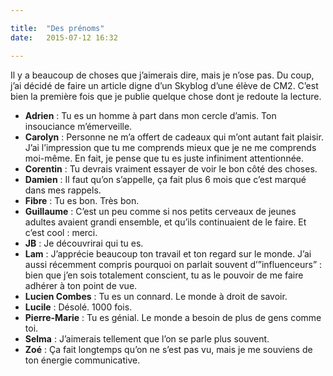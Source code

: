 ```yaml
---

title:  "Des prénoms"
date:   2015-07-12 16:32

---
```


Il y a beaucoup de choses que j’aimerais dire, mais je n’ose pas. Du coup, j’ai décidé de faire un article digne d’un Skyblog d’une élève de CM2. C’est bien la première fois que je publie quelque chose dont je redoute la lecture.

* **Adrien** : Tu es un homme à part dans mon cercle d’amis. Ton insouciance m’émerveille.
* **Carolyn** : Personne ne m’a offert de cadeaux qui m’ont autant fait plaisir. J’ai l’impression que tu me comprends mieux que je ne me comprends moi-même. En fait, je pense que tu es juste infiniment attentionnée.
* **Corentin** : Tu devrais vraiment essayer de voir le bon côté des choses.
* **Damien** : Il faut qu’on s’appelle, ça fait plus 6 mois que c’est marqué dans mes rappels.
* **Fibre** : Tu es bon. Très bon.
* **Guillaume** : C’est un peu comme si nos petits cerveaux de jeunes adultes avaient grandi ensemble, et qu’ils continuaient de le faire. Et c’est cool : merci.
* **JB** : Je découvrirai qui tu es.
* **Lam** : J’apprécie beaucoup ton travail et ton regard sur le monde. J’ai aussi récemment compris pourquoi on parlait souvent d’”influenceurs” : bien que j’en sois totalement conscient, tu as le pouvoir de me faire adhérer à ton point de vue.
* **Lucien Combes** : Tu es un connard. Le monde à droit de savoir.
* **Lucile** : Désolé. 1000 fois.
* **Pierre-Marie** : Tu es génial. Le monde a besoin de plus de gens comme toi.
* **Selma** : J’aimerais tellement que l’on se parle plus souvent.
* **Zoé** : Ça fait longtemps qu’on ne s’est pas vu, mais je me souviens de ton énergie communicative.